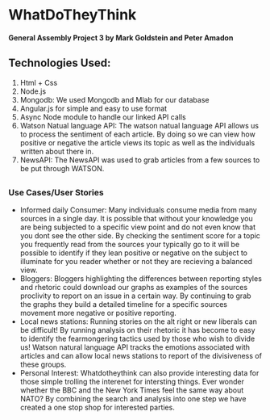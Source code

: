 <h1>WhatDoTheyThink</h1>
<h4> General Assembly Project 3 by Mark Goldstein and Peter Amadon</h4>

<h2>Technologies Used:</h2>
<ol>
<li>Html + Css</li>
<li>Node.js</li>
<li>Mongodb: We used Mongodb and Mlab for our database</li>
<li>Angular.js for simple and easy to use format</li>
<li>Async Node module to handle our linked API calls</li>
<li>Watson Natual language API: The watson natual language API allows us to process the sentiment of each article. By doing so we can view how positive or negative the article views its topic as well as the individuals written about there in.</li>
<li>NewsAPI: The NewsAPI was used to grab articles from a few sources to be put through WATSON. </li>
</ol>

<h2>
<h3>Use Cases/User Stories</h3>
<ul>
<li>Informed daily Consumer: Many individuals consume media from many  sources in a single day. It is possible that without your knowledge you are being subjected to a specific view point and do not even know that you dont see the other side. By checking the sentiment score for a topic you frequently read from the sources your typically go to it will be possible to identify if they lean positive or negative on the subject to illuminate for you reader whether or not they are recieving a balanced view.   </li>
<li>Bloggers: Bloggers highlighting the differences between reporting styles and rhetoric could download our graphs as examples of the sources proclivity to report on an issue in a certain way. By continuing to grab the graphs they build a detailed timeline for a specific sources movement more negative or positive reporting.  </li>
<li>Local news stations: Running stories on the alt right or new liberals can be difficult! By running analysis on their rhetoric it has become to easy to identify the fearmongering tactics used by those who wish to divide us! Watson natural language API tracks the emotions associated with articles and can allow local news stations to report of the divisiveness of these groups.  </li>
<li>Personal Interest: Whatdotheythink can also provide interesting data for those simple trolling the interenet for intersting things. Ever wonder whether the BBC and the New York Times feel the same way about NATO? By combining the search and analysis into one step we have created a one stop shop for interested parties. </li>
</ul>
</h2>
